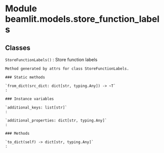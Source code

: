Module beamlit.models.store_function_labels
===========================================

Classes
-------

`StoreFunctionLabels()`
:   Store function labels
    
    Method generated by attrs for class StoreFunctionLabels.

    ### Static methods

    `from_dict(src_dict: dict[str, typing.Any]) ‑> ~T`
    :

    ### Instance variables

    `additional_keys: list[str]`
    :

    `additional_properties: dict[str, typing.Any]`
    :

    ### Methods

    `to_dict(self) ‑> dict[str, typing.Any]`
    :
